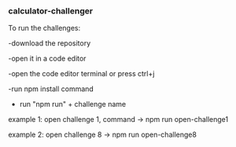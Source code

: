 ### calculator-challenger

To run the challenges:

-download the repository

-open it in a code editor

-open the code editor terminal or press ctrl+j

-run npm install command

- run "npm run" + challenge name

example 1: open challenge 1, command -> npm run open-challenge1

example 2: open challenge 8 -> npm run open-challenge8